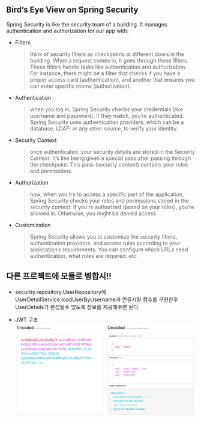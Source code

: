 ## Bird’s Eye View on Spring Security

Spring Security is like the security team of a building.
It manages authentication and authorization for our app with:

- Filters
  > think of security filters as checkpoints at different doors in the building.
  When a request comes in, it goes through these filters.
  These filters handle tasks like authentication and authorization.
  For instance, there might be a filter that checks
  if you have a proper access card (authentication),
  and another that ensures you can enter specific rooms (authorization).

- Authentication
  > when you log in, Spring Security checks your credentials (like username and password).
  If they match, you’re authenticated.
  Spring Security uses authentication providers, which can be a database,
  LDAP, or any other source, to verify your identity.

- Security Context
  > once authenticated, your security details are stored in the Security Context.
  It’s like being given a special pass after passing through the checkpoint.
  This pass (security context) contains your roles and permissions.

- Authorization
  > now, when you try to access a specific part of the application,
  Spring Security checks your roles and permissions stored in the security context.
  If you’re authorized (based on your roles), you’re allowed in.
  Otherwise, you might be denied access.

- Customization
  > Spring Security allows you to customize the security filters, authentication providers,
  and access rules according to your application’s requirements.
  You can configure which URLs need authentication,
  what roles are required, etc.
  

## 다른 프로젝트에 모듈로 병합시!!
 - security.repository.UserRepository에 UserDetailService.loadUserByUsername과 연결시킬
   함수를 구현한후 UserDetails가 완성될수 있도록 정보를 제공해주면 된다.


- JWT 구조
![img.png](img.png)